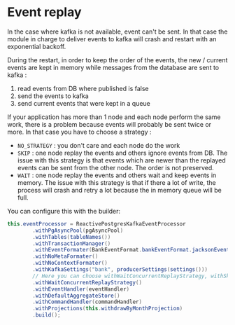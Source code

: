 # Event replay 

In the case where kafka is not available, event can't be sent. 
In that case the module in charge to deliver events to kafka will crash and restart with an exponential backoff.

During the restart, in order to keep the order of the events, the new / current events are kept in memory while messages from the database are sent to kafka : 

 1. read events from DB where published is false
 2. send the events to kafka 
 3. send current events that were kept in a queue

If your application has more than 1 node and each node perform the same work, there is a problem because events will probably be sent twice or more. 
In that case you have to choose a strategy : 

 * `NO_STRATEGY` : you don't care and each node do the work
 * `SKIP` : one node replay the events and others ignore events from DB. The issue with this strategy is that events which are newer than the replayed events can be sent from the other node. The order is not preserved.
 * `WAIT` : one node replay the events and others wait and keep events in memory. The issue with this strategy is that if there a lot of write, the process will crash and retry a lot because the in memory queue will be full. 

You can configure this with the builder: 

```java
this.eventProcessor = ReactivePostgresKafkaEventProcessor
        .withPgAsyncPool(pgAsyncPool)
        .withTables(tableNames())
        .withTransactionManager()
        .withEventFormater(BankEventFormat.bankEventFormat.jacksonEventFormat())
        .withNoMetaFormater()
        .withNoContextFormater()
        .withKafkaSettings("bank", producerSettings(settings()))
        // Here you can choose withWaitConcurrentReplayStrategy, withSkipConcurrentReplayStrategy, withNoConcurrentReplayStrategy
        .withWaitConcurrentReplayStrategy()
        .withEventHandler(eventHandler)
        .withDefaultAggregateStore()
        .withCommandHandler(commandHandler)
        .withProjections(this.withdrawByMonthProjection)
        .build();
```